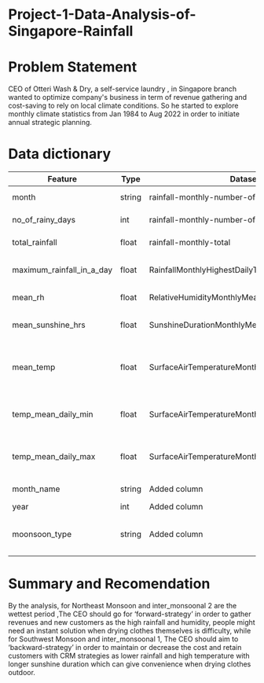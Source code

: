 # Project-1-Data-Analysis-of-Singapore-Rainfall

# Problem Statement

CEO of Otteri Wash & Dry, a self-service laundry , in Singapore branch wanted to optimize company's business in term of revenue gathering and cost-saving to rely on local climate conditions. So he started to explore monthly climate statistics from Jan 1984 to Aug 2022 in order to initiate annual strategic planning.

# Data dictionary

|Feature|Type|Dataset|Description|
|---|---|---|---|
|month|string|rainfall-monthly-number-of-rain-days|Datetime (Month) "YYYY-MM"| 
|no_of_rainy_days|int|rainfall-monthly-number-of-rain-days|Number of Rain Days in the Month| 
|total_rainfall|float|rainfall-monthly-total|Monthly Total Rainfall(Millimetre)|
|maximum_rainfall_in_a_day|float|RainfallMonthlyHighestDailyTotal|Highest Daily Rainfall in the Month(Millimetre)| 
|mean_rh|float|RelativeHumidityMonthlyMean|Monthly mean relative humidity(%)| 
|mean_sunshine_hrs|float|SunshineDurationMonthlyMeanDailyDuration|Monthly Mean Daily Sunshine Duration(Hours)| 
|mean_temp|float|SurfaceAirTemperatureMonthlyMean|Surface Air Temperature - Monthly Mean(Degree Celsius)| 
|temp_mean_daily_min|float|SurfaceAirTemperatureMonthlyMeanDailyMinimum|Monthly Mean Daily Minimum Temperature(Degree Celsius)| 
|temp_mean_daily_max|float|SurfaceAirTemperatureMonthlyMeanDailyMaximum|Monthly Mean Daily Maxumum Temperature(Degree Celsius)|
|month_name|string|Added column|Name of the month e.g. Jan, Feb|
|year|int|Added column|Year ( B.C.) | 
|moonsoon_type|string|Added column|To distinguish the type of moonsoon season by month ( NE,SW,None) | 


# Summary and Recomendation

By the analysis, for Northeast Monsoon and inter_monsoonal 2 are the wettest period ,The CEO should go for ‘forward-strategy’ in order to gather revenues and new customers as the high rainfall and humidity, people might need an instant solution when drying clothes themselves is difficulty, while for Southwest Monsoon and inter_monsoonal 1, The CEO should aim to ‘backward-strategy’ in order to maintain or decrease the cost and retain customers with CRM strategies as lower rainfall and high temperature with longer sunshine duration which can give convenience when drying clothes outdoor.
